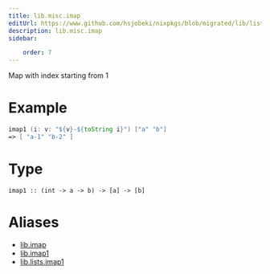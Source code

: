 ```yaml
---
title: lib.misc.imap
editUrl: https://www.github.com/hsjobeki/nixpkgs/blob/migrated/lib/lists.nix#L172C11
description: lib.misc.imap
sidebar:

    order: 7
---
```


Map with index starting from 1

# Example

```nix
imap1 (i: v: "${v}-${toString i}") ["a" "b"]
=> [ "a-1" "b-2" ]
```

# Type

```
imap1 :: (int -> a -> b) -> [a] -> [b]
```


# Aliases

- [lib.imap](/nix-doc-comments/reference/lib/lib-imap)
- [lib.imap1](/nix-doc-comments/reference/lib/lib-imap1)
- [lib.lists.imap1](/nix-doc-comments/reference/lib/lists/lib-lists-imap1)


